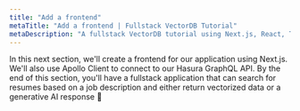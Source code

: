 ```yaml
---
title: "Add a frontend"
metaTitle: "Add a frontend | Fullstack VectorDB Tutorial"
metaDescription: "A fullstack VectorDB tutorial using Next.js, React, TypeScript, and Hasura"
---
```


In this next section, we'll create a frontend for our application using Next.js. We'll also use Apollo Client to connect
to our Hasura GraphQL API. By the end of this section, you'll have a fullstack application that can search for resumes
based on a job description and either return vectorized data or a generative AI response 🎉
